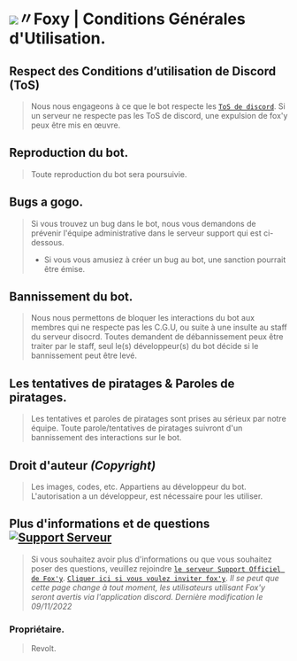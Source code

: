 # ![](https://cdn.discordapp.com/emojis/1037295190978871336.webp?size=48&quality=lossless)〃Foxy | Conditions Générales d'Utilisation.

## Respect des Conditions d’utilisation de Discord (ToS)
> Nous nous engageons à ce que le bot respecte les [`ToS de discord`](https://discord.com/terms).
> Si un serveur ne respecte pas les ToS de discord, une expulsion de fox'y peux être mis en œuvre.

## Reproduction du bot.
> Toute reproduction du bot sera poursuivie.

## Bugs a gogo.
> Si vous trouvez un bug dans le bot, nous vous demandons de prévenir l'équipe administrative dans le serveur support qui est ci-dessous.
> - Si vous vous amusiez à créer un bug au bot, une sanction pourrait être émise. 

## Bannissement du bot.
> Nous nous permettons de bloquer les interactions du bot aux membres qui ne respecte pas les C.G.U, ou suite à une insulte au staff du serveur disocrd.
> Toutes demandent de débannissement peux être traiter par le staff, seul le(s) développeur(s) du bot décide si le bannissement peut être levé.

## Les tentatives de piratages & Paroles de piratages.
> Les tentatives et paroles de piratages sont prises au sérieux par notre équipe. Toute parole/tentatives de piratages suivront d'un bannissement des interactions sur le bot.

## Droit d'auteur *(Copyright)*
> Les images, codes, etc. Appartiens au développeur du bot. 
> L'autorisation a un développeur, est nécessaire pour les utiliser.

## Plus d'informations et de questions <a href="https://discord.gg/C9CCc2VpZK"> <img src="https://discordapp.com/api/guilds/1035589781163364502/widget.png?style=shield" alt="Support Serveur"></a>
> Si vous souhaitez avoir plus d'informations ou que vous souhaitez poser des questions, veuillez rejoindre [`le serveur Support Officiel de Fox'y`](https://discord.gg/C9CCc2VpZK).
> [`Cliquer ici si vous voulez inviter fox'y`](https://discord.com/oauth2/authorize?client_id=1035925300544016535&scope=bot+applications.commands&permissions=2113400319).
> *Il se peut que cette page change à tout moment, les utilisateurs utilisant Fox'y seront avertis via l'application discord.
Dernière modification le 09/11/2022*

### Propriétaire.
> Revolt.
